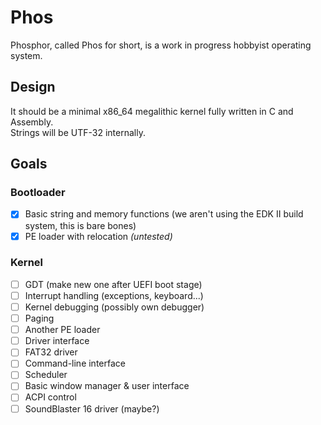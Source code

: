 # Phos
Phosphor, called Phos for short, is a work in progress hobbyist operating system.

## Design

It should be a minimal x86_64 megalithic kernel fully written in C and Assembly.\
Strings will be UTF-32 internally.

## Goals

### Bootloader

- [x] Basic string and memory functions (we aren't using the EDK II build system, this is bare bones)
- [x] PE loader with relocation *(untested)*

### Kernel

- [ ] GDT (make new one after UEFI boot stage)
- [ ] Interrupt handling (exceptions, keyboard...)
- [ ] Kernel debugging (possibly own debugger)
- [ ] Paging
- [ ] Another PE loader
- [ ] Driver interface
- [ ] FAT32 driver
- [ ] Command-line interface
- [ ] Scheduler
- [ ] Basic window manager & user interface
- [ ] ACPI control
- [ ] SoundBlaster 16 driver (maybe?)
